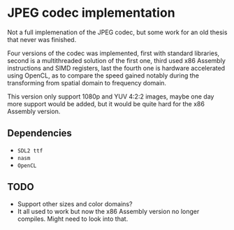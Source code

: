 # JPEG codec implementation

Not a full implemenation of the JPEG codec, but some work for an old thesis that never was finished.

Four versions of the codec was implemented, first with standard libraries, second is a multithreaded solution of the first one, third used x86 Assembly instructions and SIMD registers, last the fourth one is hardware accelerated using OpenCL, as to compare the speed gained notably during the transforming from spatial domain to frequency domain.

This version only support 1080p and YUV 4:2:2 images, maybe one day more support would be added, but it would be quite hard for the x86 Assembly version.

## Dependencies

* `SDL2 ttf`
* `nasm`
* `OpenCL`

## TODO

* Support other sizes and color domains?
* It all used to work but now the x86 Assembly version no longer compiles. Might need to look into that.


